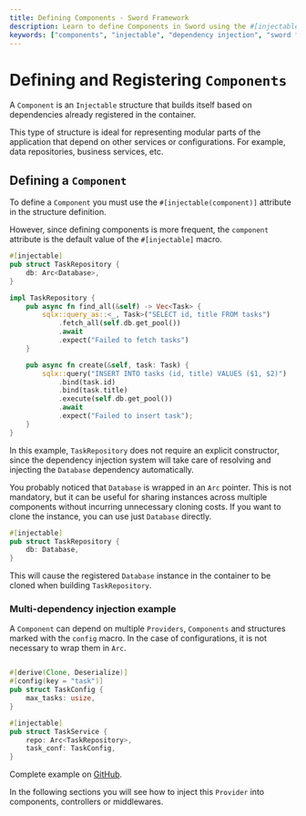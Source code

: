 ```yaml
---
title: Defining Components - Sword Framework
description: Learn to define Components in Sword using the #[injectable] macro. Understand dependency resolution and multi-dependency injection patterns.
keywords: ["components", "injectable", "dependency injection", "sword framework", "auto-construction", "repository pattern"]
---
```


# Defining and Registering `Components`

A `Component` is an `Injectable` structure that builds itself based on dependencies already registered in the container.

This type of structure is ideal for representing modular parts of the application that depend on other services or configurations. For example, data repositories, business services, etc.

## Defining a `Component`

To define a `Component` you must use the `#[injectable(component)]` attribute in the structure definition.

However, since defining components is more frequent, the `component` attribute is the default value of the `#[injectable]` macro.

```rust
#[injectable]
pub struct TaskRepository {
    db: Arc<Database>,
}

impl TaskRepository {
    pub async fn find_all(&self) -> Vec<Task> {
        sqlx::query_as::<_, Task>("SELECT id, title FROM tasks")
            .fetch_all(self.db.get_pool())
            .await
            .expect("Failed to fetch tasks")
    }

    pub async fn create(&self, task: Task) {
        sqlx::query("INSERT INTO tasks (id, title) VALUES ($1, $2)")
            .bind(task.id)
            .bind(task.title)
            .execute(self.db.get_pool())
            .await
            .expect("Failed to insert task");
    }
}
```

In this example, `TaskRepository` does not require an explicit constructor, since the dependency injection system will take care of resolving and injecting the `Database` dependency automatically.

You probably noticed that `Database` is wrapped in an `Arc` pointer. This is not mandatory, but it can be useful for sharing instances across multiple components without incurring unnecessary cloning costs. If you want to clone the instance, you can use just `Database` directly.

```rust
#[injectable]
pub struct TaskRepository {
    db: Database,
}
```
This will cause the registered `Database` instance in the container to be cloned when building `TaskRepository`.

### Multi-dependency injection example

A `Component` can depend on multiple `Providers`, `Components` and structures marked with the `config` macro. In the case of configurations, it is not necessary to wrap them in `Arc`.

```rust

#[derive(Clone, Deserialize)]
#[config(key = "task")]
pub struct TaskConfig {
    max_tasks: usize,
}

#[injectable]
pub struct TaskService {
    repo: Arc<TaskRepository>,
    task_conf: TaskConfig,
}
```

Complete example on [GitHub](https://github.com/sword-web/sword/tree/main/examples/dependency-injection/).

In the following sections you will see how to inject this `Provider` into components, controllers or middlewares.